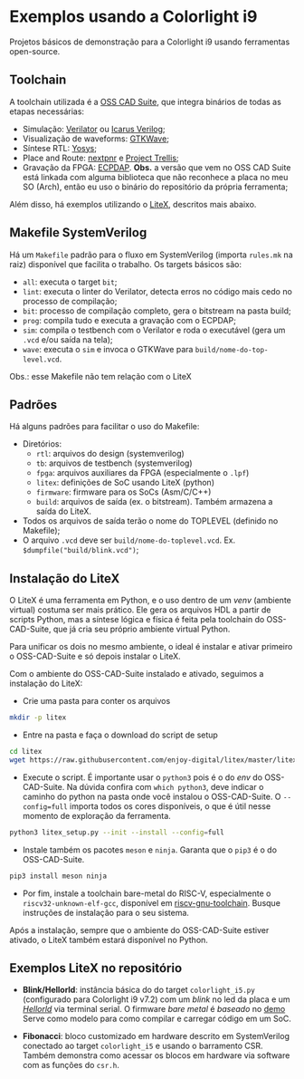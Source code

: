 # Exemplos usando a Colorlight i9

Projetos básicos de demonstração para a Colorlight i9 usando ferramentas open-source.

## Toolchain
A toolchain utilizada é a [OSS CAD Suite](https://github.com/YosysHQ/oss-cad-suite-build), que integra binários de todas as etapas necessárias:
- Simulação: [Verilator](https://www.veripool.org/verilator/) ou [Icarus Verilog](https://steveicarus.github.io/iverilog/);
- Visualização de waveforms: [GTKWave](https://gtkwave.sourceforge.net/);
- Síntese RTL: [Yosys](https://github.com/YosysHQ/yosys);
- Place and Route: [nextpnr](https://github.com/YosysHQ/nextpnr) e [Project Trellis](https://github.com/YosysHQ/prjtrellis);
- Gravação da FPGA: [ECPDAP](https://github.com/adamgreig/ecpdap). **Obs.** a versão que vem no OSS CAD Suite está linkada com alguma biblioteca que não reconhece a placa no meu SO (Arch), então eu uso o binário do repositório da própria ferramenta;

Além disso, há exemplos utilizando o [LiteX](https://github.com/enjoy-digital/litex), descritos mais abaixo.

## Makefile SystemVerilog
Há um `Makefile` padrão para o fluxo em SystemVerilog (importa `rules.mk` na raiz) disponível que facilita o trabalho. Os targets básicos são:
- `all`: executa o target `bit`;
- `lint`: executa o linter do Verilator, detecta erros no código mais cedo no processo de compilação;
- `bit`: processo de compilação completo, gera o bitstream na pasta build;
- `prog`: compila tudo e executa a gravação com o ECPDAP;
- `sim`: compila o testbench com o Verilator e roda o executável (gera um `.vcd` e/ou saída na tela);
- `wave`: executa o `sim` e invoca o GTKWave para `build/nome-do-top-level.vcd`.

Obs.: esse Makefile não tem relação com o LiteX

## Padrões
Há alguns padrões para facilitar o uso do Makefile:
- Diretórios:
    - `rtl`: arquivos do design (systemverilog)
    - `tb`: arquivos de testbench (systemverilog)
    - `fpga`: arquivos auxiliares da FPGA (especialmente o `.lpf`)
    - `litex`: definições de SoC usando LiteX (python)
    - `firmware`: firmware para os SoCs (Asm/C/C++)
    - `build`: arquivos de saída (ex. o bitstream). Também armazena a saída do LiteX.
- Todos os arquivos de saída terão o nome do TOPLEVEL (definido no Makefile);
- O arquivo `.vcd` deve ser `build/nome-do-toplevel.vcd`. Ex. `$dumpfile("build/blink.vcd")`;

## Instalação do LiteX

O LiteX é uma ferramenta em Python, e o uso dentro de um *venv* (ambiente virtual) costuma ser mais prático. Ele gera os arquivos HDL a partir de scripts Python, mas a síntese lógica e física é feita pela toolchain do OSS-CAD-Suite, que já cria seu próprio ambiente virtual Python.

Para unificar os dois no mesmo ambiente, o ideal é instalar e ativar primeiro o OSS-CAD-Suite e só depois instalar o LiteX.

Com o ambiente do OSS-CAD-Suite instalado e ativado, seguimos a instalação do LiteX:

- Crie uma pasta para conter os arquivos

```sh
mkdir -p litex
```

- Entre na pasta e faça o download do script de setup

```sh
cd litex
wget https://raw.githubusercontent.com/enjoy-digital/litex/master/litex_setup.py
``` 

- Execute o script. É importante usar o `python3` pois é o do *env* do OSS-CAD-Suite. Na dúvida confira com `which python3`, deve indicar o caminho do python na pasta onde você instalou o OSS-CAD-Suite. O `--config=full` importa todos os cores disponíveis, o que é útil nesse momento de exploração da ferramenta.

```sh
python3 litex_setup.py --init --install --config=full
```

- Instale também os pacotes `meson` e `ninja`. Garanta que o `pip3` é o do OSS-CAD-Suite.

```sh
pip3 install meson ninja
```

- Por fim, instale a toolchain bare-metal do RISC-V, especialmente o `riscv32-unknown-elf-gcc`, disponível em [riscv-gnu-toolchain](https://github.com/riscv-collab/riscv-gnu-toolchain/releases). Busque instruções de instalação para o seu sistema.

Após a instalação, sempre que o ambiente do OSS-CAD-Suite estiver ativado, o LiteX também estará disponível no Python.

## Exemplos LiteX no repositório

- **Blink/Hellorld**: instância básica do do target `colorlight_i5.py` (configurado para Colorlight i9 v7.2) com um *blink* no led da placa e um [*Hellorld*](https://github.com/Nakazoto/Hellorld/wiki) via terminal serial. O firmware *bare metal* é *baseado* no [demo](https://github.com/enjoy-digital/litex/tree/master/litex/soc/software/demo)
Serve como modelo para como compilar e carregar código em um SoC.

- **Fibonacci**: bloco customizado em hardware descrito em SystemVerilog conectado ao target `colorlight_i5` e usando o barramento CSR. Também demonstra como acessar os blocos em hardware via software com as funções do `csr.h`.
